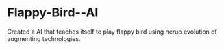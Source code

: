 # Flappy-Bird--AI

Created a AI that teaches itself to play flappy bird using neruo evolution of augmenting technologies.

